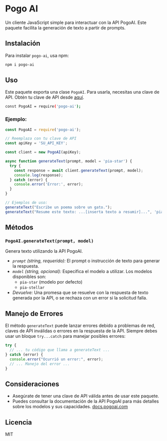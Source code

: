 # Pogo AI

Un cliente JavaScript simple para interactuar con la API PogoAI. Este paquete facilita la generación de texto a partir de prompts.

## Instalación

Para instalar `pogo-ai`, usa npm:

```bash
npm i pogo-ai
```

## Uso

Este paquete exporta una clase `PogoAI`. Para usarla, necesitas una clave de API. Obtén tu clave de API desde [aquí](https://pogoai.com).

```bash
const PogoAI = require('pogo-ai');
```

### Ejemplo:
```javascript
const PogoAI = require('pogo-ai');

// Reemplaza con tu clave de API
const apiKey = 'SU_API_KEY'; 

const client = new PogoAI(apiKey);

async function generateText(prompt, model = 'pia-star') {
  try {
    const response = await client.generateText(prompt, model);
    console.log(response);
  } catch (error) {
    console.error('Error:', error);
  }
}

// Ejemplos de uso:
generateText("Escribe un poema sobre un gato.");
generateText("Resume este texto: ...[inserta texto a resumir]...", 'pia-stellar'); 
```

## Métodos

### `PogoAI.generateText(prompt, model)`

Genera texto utilizando la API PogoAI.

* *`prompt` (string, requerido):* El prompt o instrucción de texto para generar la respuesta.
* *`model` (string, opcional):* Especifica el modelo a utilizar. Los modelos disponibles son:
    * `pia-star` (modelo por defecto)
    * `pia-stellar`
* *Devuelve:* Una promesa que se resuelve con la respuesta de texto generada por la API, o se rechaza con un error si la solicitud falla.

## Manejo de Errores

El método `generateText` puede lanzar errores debido a problemas de red, claves de API inválidas o errores en la respuesta de la API. Siempre debes usar un bloque `try...catch` para manejar posibles errores:

```javascript
try {
  // ... tu código que llama a generateText ...
} catch (error) {
  console.error("Ocurrió un error:", error);
  // ... Manejo del error ...
}
```

## Consideraciones

* Asegúrate de tener una clave de API válida antes de usar este paquete.
* Puedes consultar la documentación de la API PogoAI para más detalles sobre los modelos y sus capacidades. [docs.pogoai.com](https://docs.pogoai.com)


## Licencia

MIT